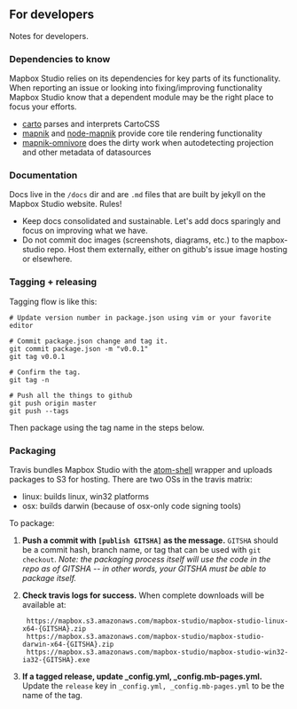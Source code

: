 For developers
--------------
Notes for developers.

### Dependencies to know

Mapbox Studio relies on its dependencies for key parts of its functionality. When reporting an issue or looking into fixing/improving functionality Mapbox Studio know that a dependent module may be the right place to focus your efforts.

- [carto](https://github.com/mapbox/carto) parses and interprets CartoCSS
- [mapnik](https://github.com/mapnik/mapnik) and [node-mapnik](https://github.com/mapnik/node-mapnik) provide core tile rendering functionality
- [mapnik-omnivore](https://github.com/mapbox/mapnik-omnivore) does the dirty work when autodetecting projection and other metadata of datasources

### Documentation

Docs live in the `/docs` dir and are `.md` files that are built by jekyll on the Mapbox Studio website. Rules!

- Keep docs consolidated and sustainable. Let's add docs sparingly and focus on improving what we have.
- Do not commit doc images (screenshots, diagrams, etc.) to the mapbox-studio repo. Host them externally, either on github's issue image hosting or elsewhere.

### Tagging + releasing

Tagging flow is like this:

    # Update version number in package.json using vim or your favorite editor

    # Commit package.json change and tag it.
    git commit package.json -m "v0.0.1"
    git tag v0.0.1

    # Confirm the tag.
    git tag -n

    # Push all the things to github
    git push origin master
    git push --tags

Then package using the tag name in the steps below.

### Packaging

Travis bundles Mapbox Studio with the [atom-shell](https://github.com/atom/atom-shell) wrapper and uploads packages to S3 for hosting. There are two OSs in the travis matrix:

- linux: builds linux, win32 platforms
- osx: builds darwin (because of osx-only code signing tools)

To package:

1. **Push a commit with `[publish GITSHA]` as the message.** `GITSHA` should be a commit hash, branch name, or tag that can be used with `git checkout`. *Note: the packaging process itself will use the code in the repo as of GITSHA -- in other words, your GITSHA must be able to package itself.*
2. **Check travis logs for success.** When complete downloads will be available at:

        https://mapbox.s3.amazonaws.com/mapbox-studio/mapbox-studio-linux-x64-{GITSHA}.zip
        https://mapbox.s3.amazonaws.com/mapbox-studio/mapbox-studio-darwin-x64-{GITSHA}.zip
        https://mapbox.s3.amazonaws.com/mapbox-studio/mapbox-studio-win32-ia32-{GITSHA}.exe
3. **If a tagged release, update _config.yml, _config.mb-pages.yml.** Update the `release` key in `_config.yml, _config.mb-pages.yml` to be the name of the tag.
